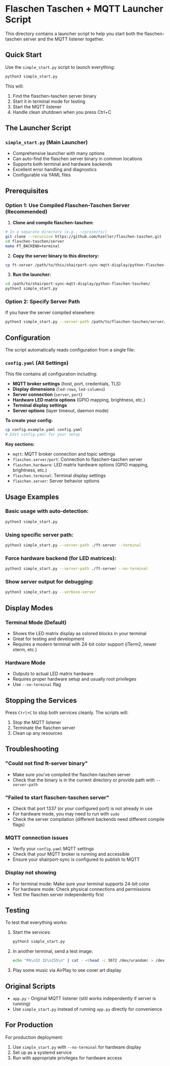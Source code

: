 # Flaschen Taschen + MQTT Launcher Script

This directory contains a launcher script to help you start both the flaschen-taschen server and the MQTT listener together.

## Quick Start

Use the `simple_start.py` script to launch everything:

```bash
python3 simple_start.py
```

This will:
1. Find the flaschen-taschen server binary
2. Start it in terminal mode for testing
3. Start the MQTT listener
4. Handle clean shutdown when you press Ctrl+C

## The Launcher Script

### `simple_start.py` (Main Launcher)
- Comprehensive launcher with many options
- Can auto-find the flaschen server binary in common locations
- Supports both terminal and hardware backends
- Excellent error handling and diagnostics
- Configurable via YAML files

## Prerequisites

### Option 1: Use Compiled Flaschen-Taschen Server (Recommended)

1. **Clone and compile flaschen-taschen:**
```bash
# In a separate directory (e.g., ~/projects/)
git clone --recursive https://github.com/hzeller/flaschen-taschen.git
cd flaschen-taschen/server
make FT_BACKEND=terminal
```

2. **Copy the server binary to this directory:**
```bash
cp ft-server /path/to/this/shairport-sync-mqtt-display/python-flaschen-taschen/
```

3. **Run the launcher:**
```bash
cd /path/to/shairport-sync-mqtt-display/python-flaschen-taschen/
python3 simple_start.py
```

### Option 2: Specify Server Path

If you have the server compiled elsewhere:

```bash
python3 simple_start.py --server-path /path/to/flaschen-taschen/server/ft-server
```

## Configuration

The script automatically reads configuration from a single file:

### `config.yaml` (All Settings)
This file contains all configuration including:
- **MQTT broker settings** (host, port, credentials, TLS)
- **Display dimensions** (`led-rows`, `led-columns`) 
- **Server connection** (`server`, `port`)
- **Hardware LED matrix options** (GPIO mapping, brightness, etc.)
- **Terminal display settings**
- **Server options** (layer timeout, daemon mode)

**To create your config:**
```bash
cp config.example.yaml config.yaml
# Edit config.yaml for your setup
```

**Key sections:**
- `mqtt`: MQTT broker connection and topic settings
- `flaschen.server/port`: Connection to flaschen-taschen server  
- `flaschen.hardware`: LED matrix hardware options (GPIO mapping, brightness, etc.)
- `flaschen.terminal`: Terminal display settings
- `flaschen.server`: Server behavior options

## Usage Examples

### Basic usage with auto-detection:
```bash
python3 simple_start.py
```

### Using specific server path:
```bash
python3 simple_start.py --server-path ./ft-server --terminal
```

### Force hardware backend (for LED matrices):
```bash
python3 simple_start.py --server-path ./ft-server --no-terminal
```

### Show server output for debugging:
```bash
python3 simple_start.py --verbose-server
```

## Display Modes

### Terminal Mode (Default)
- Shows the LED matrix display as colored blocks in your terminal
- Great for testing and development
- Requires a modern terminal with 24-bit color support (iTerm2, newer xterm, etc.)

### Hardware Mode  
- Outputs to actual LED matrix hardware
- Requires proper hardware setup and usually root privileges
- Use `--no-terminal` flag

## Stopping the Services

Press `Ctrl+C` to stop both services cleanly. The scripts will:
1. Stop the MQTT listener
2. Terminate the flaschen server
3. Clean up any resources

## Troubleshooting

### "Could not find ft-server binary"
- Make sure you've compiled the flaschen-taschen server
- Check that the binary is in the current directory or provide path with `--server-path`

### "Failed to start flaschen-taschen server"
- Check that port 1337 (or your configured port) is not already in use
- For hardware mode, you may need to run with `sudo`
- Check the server compilation (different backends need different compile flags)

### MQTT connection issues
- Verify your `config.yaml` MQTT settings
- Check that your MQTT broker is running and accessible
- Ensure your shairport-sync is configured to publish to MQTT

### Display not showing
- For terminal mode: Make sure your terminal supports 24-bit color
- For hardware mode: Check physical connections and permissions
- Test the flaschen server independently first

## Testing

To test that everything works:

1. Start the services:
   ```bash
   python3 simple_start.py
   ```

2. In another terminal, send a test image:
   ```bash
   echo "P6\n32 32\n255\n" | cat - <(head -c 3072 /dev/urandom) > /dev/udp/localhost/1337
   ```

3. Play some music via AirPlay to see cover art display

## Original Scripts

- `app.py` - Original MQTT listener (still works independently if server is running)
- Use `simple_start.py` instead of running `app.py` directly for convenience

## For Production

For production deployment:
1. Use `simple_start.py` with `--no-terminal` for hardware display
2. Set up as a systemd service
3. Run with appropriate privileges for hardware access

